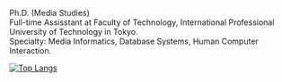 Ph.D. (Media Studies)  
Full-time Assisstant at Faculty of Technology, International Professional University of Technology in Tokyo.  
Specialty: Media Informatics, Database Systems, Human Computer Interaction.

[![Top Langs](https://github-readme-stats.vercel.app/api/top-langs/?username=knhnd&layout=compact?hide=Dockerfile,Astro)](https://github.com/knhnd/github-readme-stats)

<!---
knhnd/knhnd is a ✨ special ✨ repository because its `README.md` (this file) appears on your GitHub profile.
You can click the Preview link to take a look at your changes.
--->
